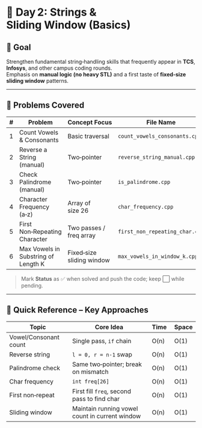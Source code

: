 # 📅 Day 2: Strings & Sliding Window (Basics)

## 🎯 Goal
Strengthen fundamental string‑handling skills that frequently appear in **TCS**, **Infosys**, and other campus coding rounds.  
Emphasis on **manual logic (no heavy STL)** and a first taste of **fixed‑size sliding window** patterns.

---

## 📘 Problems Covered

| # | Problem | Concept Focus | File Name | Status |
|---|---------|--------------|-----------|--------|
| 1 | Count Vowels & Consonants | Basic traversal | `count_vowels_consonants.cpp` | ✅ / ⬜ |
| 2 | Reverse a String (manual) | Two‑pointer | `reverse_string_manual.cpp` | ✅ / ⬜ |
| 3 | Check Palindrome (manual) | Two‑pointer | `is_palindrome.cpp` | ✅ / ⬜ |
| 4 | Character Frequency (a‑z) | Array of size 26 | `char_frequency.cpp` | ✅ / ⬜ |
| 5 | First Non‑Repeating Character | Two passes / freq array | `first_non_repeating_char.cpp` | ✅ / ⬜ |
| 6 | Max Vowels in Substring of Length K | Fixed‑size sliding window | `max_vowels_in_window_k.cpp` | ✅ / ⬜ |

> Mark **Status** as ✅ when solved and push the code; keep ⬜ while pending.

---

## 🧠 Quick Reference – Key Approaches

| Topic | Core Idea | Time | Space |
|-------|-----------|------|-------|
| Vowel/Consonant count | Single pass, `if` chain | O(n) | O(1) |
| Reverse string | `l = 0, r = n‑1` swap | O(n) | O(1) |
| Palindrome check | Same two‑pointer; break on mismatch | O(n) | O(1) |
| Char frequency | `int freq[26]` | O(n) | O(1) |
| First non‑repeat | First fill `freq`, second pass to find char | O(n) | O(1) |
| Sliding window | Maintain running vowel count in current window | O(n) | O(1) |